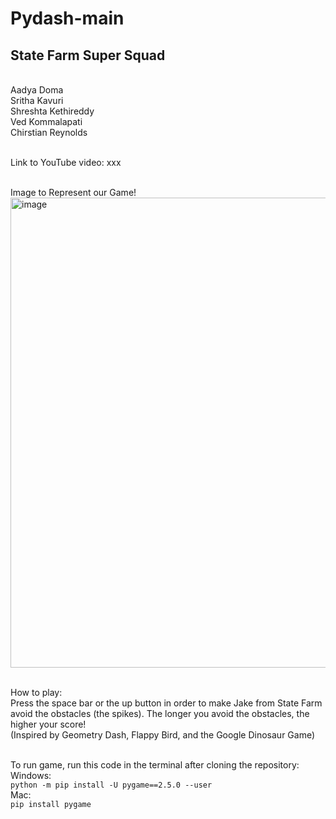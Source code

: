 # Pydash-main

<h2>State Farm Super Squad </h2>  <br />
Aadya Doma  <br />
Sritha Kavuri  <br />
Shreshta Kethireddy  <br />
Ved Kommalapati  <br />
Chirstian Reynolds  <br />  <br />

Link to YouTube video: xxx  <br />  <br />

Image to Represent our Game! <br />
<img width="752" alt="image" src="https://github.com/srithakav/Pydash-main/assets/61426851/86691ea4-023a-4a34-aaa3-3a5a01e9a9d1">
<br />  <br />

How to play:  <br />
Press the space bar or the up button in order to make Jake from State Farm avoid the obstacles (the spikes). The longer you avoid the obstacles, the higher your score!  <br />
(Inspired by Geometry Dash, Flappy Bird, and the Google Dinosaur Game)  <br />  <br />

To run game, run this code in the terminal after cloning the repository: <br />
Windows: <br /> 
``` python -m pip install -U pygame==2.5.0 --user ``` <br />
Mac: <br /> 
``` pip install pygame ```
